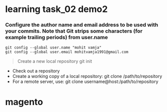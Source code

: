 # learning task_02 demo2

### Configure the author name and email address to be used with your commits. Note that Git strips some characters (for example trailing periods) from user.name

```
git config --global user.name "mohit vamja"
git config --global user.email mohitvamja1991@gmail.com
```

> Create a new local repository git init

+ Check out a repository
+ Create a working copy of a local repository: git clone /path/to/repository
+ For a remote server, use: git clone username@host:/path/to/repository
# magento
